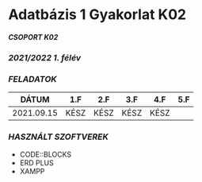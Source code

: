 # Adatbázis 1 Gyakorlat K02
##### _CSOPORT K02_
### _2021/2022 1. félév_
### _FELADATOK_


| DÁTUM | 1.F | 2.F| 3.F| 4.F| 5.F|
|-----|----|-----|------|-----|-----|
| 2021.09.15 | KÉSZ | KÉSZ | KÉSZ | KÉSZ | |

### _HASZNÁLT SZOFTVEREK_
- CODE::BLOCKS
- ERD PLUS
- XAMPP
